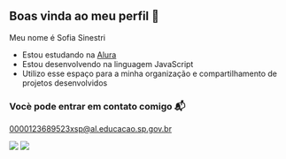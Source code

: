 ## Boas vinda ao meu perfil 💙

Meu nome é Sofia Sinestri 

- Estou estudando na [Alura](https://www.alura.com.br)
- Estou desenvolvendo na linguagem JavaScript
- Utilizo esse espaço para a minha organização e compartilhamento de projetos desenvolvidos

### Vocè pode entrar em contato comigo 📬

0000123689523xsp@al.educacao.sp.gov.br

![](https://media.tenor.com/kQA86PqyXZQAAAAi/small-dancing-white-cat-dance-funny.gif)
![](https://media.tenor.com/4noHdLpBCgEAAAAi/cat-pop-pop-pop.gif)
